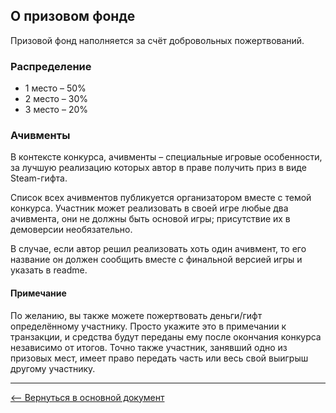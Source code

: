 ## О призовом фонде

Призовой фонд наполняется за счёт добровольных пожертвований.

### Распределение
* 1 место – 50%
* 2 место – 30%
* 3 место – 20%

### Ачивменты
В контексте конкурса, ачивменты – специальные игровые особенности, за лучшую реализацию которых автор в праве получить приз в виде Steam-гифта.

Список всех ачивментов публикуется организатором вместе с темой конкурса. Участник может реализовать в своей игре любые два ачивмента, они не должны быть основой игры; присутствие их в демоверсии необязательно.

В случае, если автор решил реализовать хоть один ачивмент, то его название он должен сообщить вместе с финальной версией игры и указать в readme.

#### Примечание
По желанию, вы также можете пожертвовать деньги/гифт определённому участнику. Просто укажите это в примечании к транзакции, и средства будут переданы ему после окончания конкурса независимо от итогов. Точно также участник, занявший одно из призовых мест, имеет право передать часть или весь свой выигрыш другому участнику.

---
[&#10229; Вернуться в основной документ](main.md)
